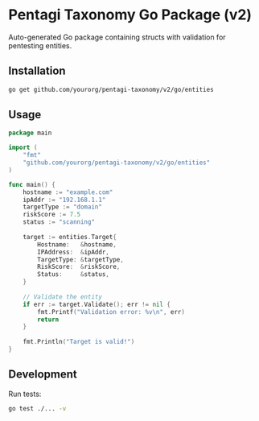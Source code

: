 # Pentagi Taxonomy Go Package (v2)

Auto-generated Go package containing structs with validation for pentesting entities.

## Installation

```bash
go get github.com/yourorg/pentagi-taxonomy/v2/go/entities
```

## Usage

```go
package main

import (
    "fmt"
    "github.com/yourorg/pentagi-taxonomy/v2/go/entities"
)

func main() {
    hostname := "example.com"
    ipAddr := "192.168.1.1"
    targetType := "domain"
    riskScore := 7.5
    status := "scanning"
    
    target := entities.Target{
        Hostname:   &hostname,
        IPAddress:  &ipAddr,
        TargetType: &targetType,
        RiskScore:  &riskScore,
        Status:     &status,
    }
    
    // Validate the entity
    if err := target.Validate(); err != nil {
        fmt.Printf("Validation error: %v\n", err)
        return
    }
    
    fmt.Println("Target is valid!")
}
```

## Development

Run tests:

```bash
go test ./... -v
```

